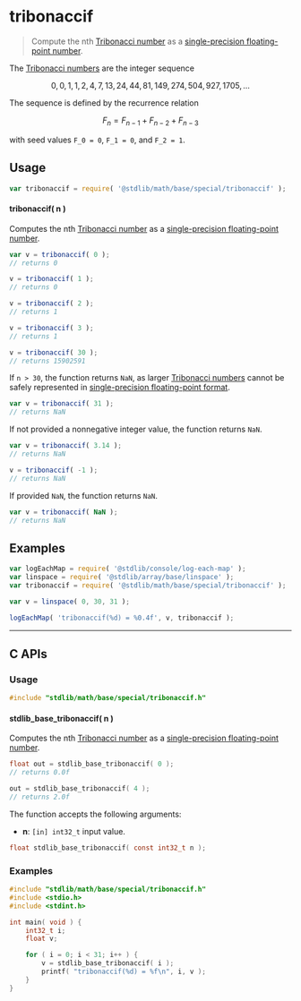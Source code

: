 <!--

@license Apache-2.0

Copyright (c) 2025 The Stdlib Authors.

Licensed under the Apache License, Version 2.0 (the "License");
you may not use this file except in compliance with the License.
You may obtain a copy of the License at

   http://www.apache.org/licenses/LICENSE-2.0

Unless required by applicable law or agreed to in writing, software
distributed under the License is distributed on an "AS IS" BASIS,
WITHOUT WARRANTIES OR CONDITIONS OF ANY KIND, either express or implied.
See the License for the specific language governing permissions and
limitations under the License.

-->

# tribonaccif

> Compute the nth [Tribonacci number][tribonacci-number] as a [single-precision floating-point number][ieee754].

<section class="intro">

The [Tribonacci numbers][tribonacci-number] are the integer sequence

<!-- <equation class="equation" label="eq:tribonacci_sequence" align="center" raw="0, 0, 1, 1, 2, 4, 7, 13, 24, 44, 81, 149, 274, 504, 927, 1705, \ldots" alt="Tribonacci sequence"> -->

```math
0, 0, 1, 1, 2, 4, 7, 13, 24, 44, 81, 149, 274, 504, 927, 1705, \ldots
```

<!-- </equation> -->

The sequence is defined by the recurrence relation

<!-- <equation class="equation" label="eq:tribonacci_recurrence_relation" align="center" raw="F_n = F_{n-1} + F_{n-2} + F_{n-3}" alt="Tribonacci sequence recurrence relation"> -->

```math
F_n = F_{n-1} + F_{n-2} + F_{n-3}
```

<!-- </equation> -->

with seed values `F_0 = 0`, `F_1 = 0`, and `F_2 = 1`.

</section>

<!-- /.intro -->

<section class="usage">

## Usage

```javascript
var tribonaccif = require( '@stdlib/math/base/special/tribonaccif' );
```

#### tribonaccif( n )

Computes the nth [Tribonacci number][tribonacci-number] as a [single-precision floating-point number][ieee754].

```javascript
var v = tribonaccif( 0 );
// returns 0

v = tribonaccif( 1 );
// returns 0

v = tribonaccif( 2 );
// returns 1

v = tribonaccif( 3 );
// returns 1

v = tribonaccif( 30 );
// returns 15902591
```

If `n > 30`, the function returns `NaN`, as larger [Tribonacci numbers][tribonacci-number] cannot be safely represented in [single-precision floating-point format][ieee754].

```javascript
var v = tribonaccif( 31 );
// returns NaN
```

If not provided a nonnegative integer value, the function returns `NaN`.

```javascript
var v = tribonaccif( 3.14 );
// returns NaN

v = tribonaccif( -1 );
// returns NaN
```

If provided `NaN`, the function returns `NaN`.

```javascript
var v = tribonaccif( NaN );
// returns NaN
```

</section>

<!-- /.usage -->

<section class="notes">

</section>

<!-- /.notes -->

<section class="examples">

## Examples

<!-- eslint no-undef: "error" -->

```javascript
var logEachMap = require( '@stdlib/console/log-each-map' );
var linspace = require( '@stdlib/array/base/linspace' );
var tribonaccif = require( '@stdlib/math/base/special/tribonaccif' );

var v = linspace( 0, 30, 31 );

logEachMap( 'tribonaccif(%d) = %0.4f', v, tribonaccif );
```

</section>

<!-- /.examples -->

<!-- C interface documentation. -->

* * *

<section class="c">

## C APIs

<!-- Section to include introductory text. Make sure to keep an empty line after the intro `section` element and another before the `/section` close. -->

<section class="intro">

</section>

<!-- /.intro -->

<!-- C usage documentation. -->

<section class="usage">

### Usage

```c
#include "stdlib/math/base/special/tribonaccif.h"
```

#### stdlib_base_tribonaccif( n )

Computes the nth [Tribonacci number][tribonacci-number] as a [single-precision floating-point number][ieee754].

```c
float out = stdlib_base_tribonaccif( 0 );
// returns 0.0f

out = stdlib_base_tribonaccif( 4 );
// returns 2.0f
```

The function accepts the following arguments:

-   **n**: `[in] int32_t` input value.

```c
float stdlib_base_tribonaccif( const int32_t n );
```

</section>

<!-- /.usage -->

<!-- C API usage notes. Make sure to keep an empty line after the `section` element and another before the `/section` close. -->

<section class="notes">

</section>

<!-- /.notes -->

<!-- C API usage examples. -->

<section class="examples">

### Examples

```c
#include "stdlib/math/base/special/tribonaccif.h"
#include <stdio.h>
#include <stdint.h>

int main( void ) {
    int32_t i;
    float v;

    for ( i = 0; i < 31; i++ ) {
        v = stdlib_base_tribonaccif( i );
        printf( "tribonaccif(%d) = %f\n", i, v );
    }
}
```

</section>

<!-- /.examples -->

</section>

<!-- /.c -->

<!-- Section for related `stdlib` packages. Do not manually edit this section, as it is automatically populated. -->

<section class="related">

</section>

<!-- /.related -->

<!-- Section for all links. Make sure to keep an empty line after the `section` element and another before the `/section` close. -->

<section class="links">

[tribonacci-number]: https://en.wikipedia.org/wiki/Generalizations_of_Fibonacci_numbers#Tribonacci_numbers

[ieee754]: https://en.wikipedia.org/wiki/IEEE_754-1985

<!-- <related-links> -->

<!-- </related-links> -->

</section>

<!-- /.links -->
